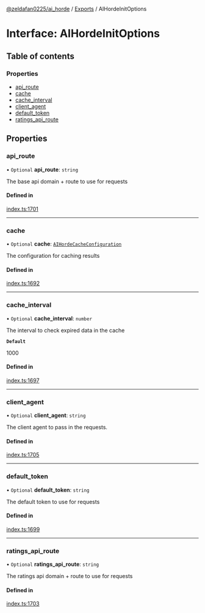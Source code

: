 [@zeldafan0225/ai_horde](../README.md) / [Exports](../modules.md) / AIHordeInitOptions

# Interface: AIHordeInitOptions

## Table of contents

### Properties

- [api\_route](AIHordeInitOptions.md#api_route)
- [cache](AIHordeInitOptions.md#cache)
- [cache\_interval](AIHordeInitOptions.md#cache_interval)
- [client\_agent](AIHordeInitOptions.md#client_agent)
- [default\_token](AIHordeInitOptions.md#default_token)
- [ratings\_api\_route](AIHordeInitOptions.md#ratings_api_route)

## Properties

### api\_route

• `Optional` **api\_route**: `string`

The base api domain + route to use for requests

#### Defined in

[index.ts:1701](https://github.com/ZeldaFan0225/ai_horde/blob/f6fd59f/index.ts#L1701)

___

### cache

• `Optional` **cache**: [`AIHordeCacheConfiguration`](AIHordeCacheConfiguration.md)

The configuration for caching results

#### Defined in

[index.ts:1692](https://github.com/ZeldaFan0225/ai_horde/blob/f6fd59f/index.ts#L1692)

___

### cache\_interval

• `Optional` **cache\_interval**: `number`

The interval to check expired data in the cache

**`Default`**

1000

#### Defined in

[index.ts:1697](https://github.com/ZeldaFan0225/ai_horde/blob/f6fd59f/index.ts#L1697)

___

### client\_agent

• `Optional` **client\_agent**: `string`

The client agent to pass in the requests.

#### Defined in

[index.ts:1705](https://github.com/ZeldaFan0225/ai_horde/blob/f6fd59f/index.ts#L1705)

___

### default\_token

• `Optional` **default\_token**: `string`

The default token to use for requests

#### Defined in

[index.ts:1699](https://github.com/ZeldaFan0225/ai_horde/blob/f6fd59f/index.ts#L1699)

___

### ratings\_api\_route

• `Optional` **ratings\_api\_route**: `string`

The ratings api domain + route to use for requests

#### Defined in

[index.ts:1703](https://github.com/ZeldaFan0225/ai_horde/blob/f6fd59f/index.ts#L1703)
